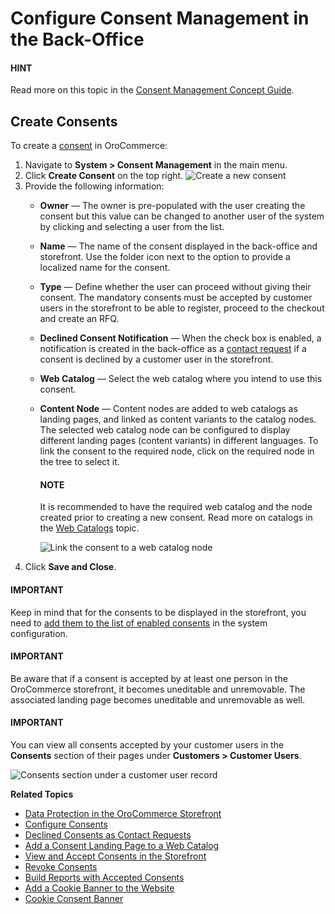 <a id="system-consent-management"></a>

# Configure Consent Management in the Back-Office

#### HINT
Read more on this topic in the [Consent Management Concept Guide](../../../concept-guides/consents/index.md#user-guide-consents).

<a id="user-guide-consents-create"></a>

## Create Consents

<!-- begin_create_consents -->

To create a [consent](../../../glossary.md#term-Consent) in OroCommerce:

1. Navigate to **System > Consent Management** in the main menu.
2. Click **Create Consent** on the top right.
   ![Create a new consent](user/img/system/consents/create_new_consent.png)
3. Provide the following information:
   * **Owner** — The owner is pre-populated with the user creating the consent but this value can be changed to another user of the system by clicking <i class="fa fa-bars fa-lg" aria-hidden="true"></i> and selecting a user from the list.
   * **Name** — The name of the consent displayed in the back-office and storefront. Use the folder icon next to the option to provide a localized name for the consent.
   * **Type** — Define whether the user can proceed without giving their consent. The mandatory consents must be accepted by customer users in the storefront to be able to register, proceed to the checkout and create an RFQ.
   * **Declined Consent Notification** — When the check box is enabled, a notification is created in the back-office as a [contact request](../../activities/contact-requests/index.md#user-guide-activities-requests) if a consent is declined by a customer user in the storefront.
   * **Web Catalog** — Select the web catalog where you intend to use this consent.
   * **Content Node** — Content nodes are added to web catalogs as landing pages, and linked as content variants to the catalog nodes. The selected web сatalog node can be configured to display different landing pages (content variants) in different languages. To link the consent to the required node, click on the required node in the tree to select it.

     #### NOTE
     It is recommended to have the required web catalog and the node created prior to creating a new consent. Read more on catalogs in the [Web Catalogs](../../marketing/web-catalogs/index.md#user-guide-web-catalog) topic.

     ![Link the consent to a web catalog node](user/img/system/consents/link_consent_to_node.png)
4. Click **Save and Close**.

#### IMPORTANT
Keep in mind that for the consents to be displayed in the storefront, you need to [add them to the list of enabled consents](../configuration/commerce/customer/global-consents.md#admin-guide-commerce-configuration-customers-consents-enable-globally) in the system configuration.

#### IMPORTANT
Be aware that if a consent is accepted by at least one person in the OroCommerce storefront, it becomes uneditable and unremovable. The associated landing page becomes uneditable and unremovable as well.

#### IMPORTANT
You can view all consents accepted by your customer users in the **Consents** section of their pages under **Customers > Customer Users**.

![Consents section under a customer user record](user/img/system/consents/consents_section_customer_user_page.png)

**Related Topics**

* [Data Protection in the OroCommerce Storefront](../../../storefront/account/my-profile/index.md#frontstore-guide-profile-consents)
* [Configure Consents](../configuration/commerce/customer/global-consents.md#configuration-guide-commerce-configuration-consents)
* [Declined Consents as Contact Requests](../../activities/contact-requests/index.md#user-guide-activities-requests)
* [Add a Consent Landing Page to a Web Catalog](../../../concept-guides/consents/add-consent.md#user-guide-consents-add)
* [View and Accept Consents in the Storefront](../../../storefront/account/my-profile/index.md#frontstore-guide-profile-consents)
* [Revoke Consents](../../activities/contact-requests/index.md#user-guide-activities-requests)
* [Build Reports with Accepted Consents](../../../concept-guides/consents/accepted-consents-report.md#user-guide-reports-accepted-consents)
* [Add a Cookie Banner to the Website](../../../../bundles/commerce/CookieConsentBundle/index.md#bundle-docs-commerce-cookie-consent-bundle)
* [Cookie Consent Banner](../../../storefront/cookie-consent-banner/index.md#frontstore-guide-cookie-banner)

<!-- fa-bars = fa-navicon -->
<!-- Ic Tiles is used as Set As Default in saved views, and as tiles in display layout options -->
<!-- IcPencil refers to Rename in Commerce and Inline Editing in CRM -->
<!-- Check mark in the square. -->
<!-- SortDesc is also used as drop-down arrow -->
